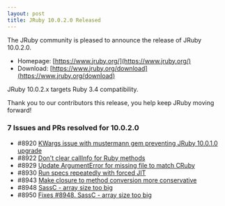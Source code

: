 ```yaml
---
layout: post
title: JRuby 10.0.2.0 Released
---
```


The JRuby community is pleased to announce the release of JRuby 10.0.2.0.

* Homepage: [https://www.jruby.org/](https://www.jruby.org/)
* Download: [https://www.jruby.org/download](https://www.jruby.org/download)

JRuby 10.0.2.x targets Ruby 3.4 compatibility.

Thank you to our contributors this release, you help keep JRuby moving forward!


### 7 Issues and PRs resolved for 10.0.2.0

- #8920 [KWargs issue with mustermann gem preventing JRuby 10.0.1.0 upgrade][#8920]
- #8922 [Don't clear callInfo for Ruby methods][#8922]
- #8929 [Update ArgumentError for missing file to match CRuby][#8929]
- #8930 [Run specs repeatedly with forced JIT][#8930]
- #8943 [Make closure to method conversion more conservative][#8943]
- #8948 [SassC - array size too big][#8948]
- #8950 [Fixes #8948. SassC - array size too big][#8950]

[#8920]:https://github.com/jruby/jruby/issues/8920
[#8922]:https://github.com/jruby/jruby/pull/8922
[#8929]:https://github.com/jruby/jruby/pull/8929
[#8930]:https://github.com/jruby/jruby/pull/8930
[#8943]:https://github.com/jruby/jruby/pull/8943
[#8948]:https://github.com/jruby/jruby/issues/8948
[#8950]:https://github.com/jruby/jruby/pull/8950
